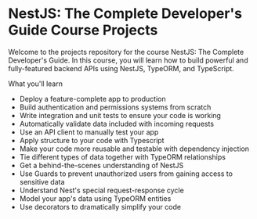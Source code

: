 # NestJS: The Complete Developer's Guide Course Projects

Welcome to the projects repository for the course NestJS: The Complete Developer's Guide. In this course, you will learn how to build powerful and fully-featured backend APIs using NestJS, TypeORM, and TypeScript. 

What you'll learn
- Deploy a feature-complete app to production
- Build authentication and permissions systems from scratch
- Write integration and unit tests to ensure your code is working
- Automatically validate data included with incoming requests
- Use an API client to manually test your app
- Apply structure to your code with Typescript
- Make your code more reusable and testable with dependency injection
- Tie different types of data together with TypeORM relationships
- Get a behind-the-scenes understanding of NestJS
- Use Guards to prevent unauthorized users from gaining access to sensitive data
- Understand Nest's special request-response cycle
- Model your app's data using TypeORM entities
- Use decorators to dramatically simplify your code

